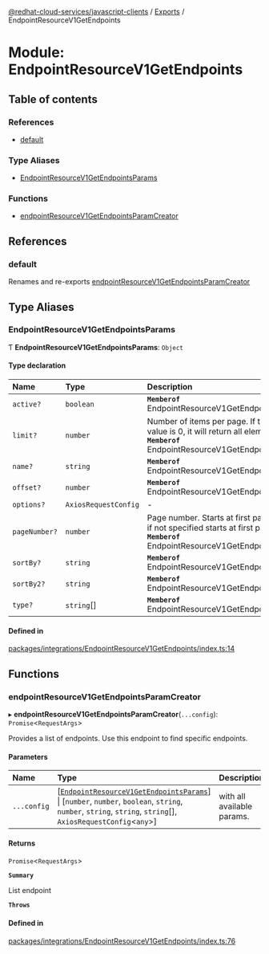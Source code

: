 [@redhat-cloud-services/javascript-clients](../README.md) / [Exports](../modules.md) / EndpointResourceV1GetEndpoints

# Module: EndpointResourceV1GetEndpoints

## Table of contents

### References

- [default](EndpointResourceV1GetEndpoints.md#default)

### Type Aliases

- [EndpointResourceV1GetEndpointsParams](EndpointResourceV1GetEndpoints.md#endpointresourcev1getendpointsparams)

### Functions

- [endpointResourceV1GetEndpointsParamCreator](EndpointResourceV1GetEndpoints.md#endpointresourcev1getendpointsparamcreator)

## References

### default

Renames and re-exports [endpointResourceV1GetEndpointsParamCreator](EndpointResourceV1GetEndpoints.md#endpointresourcev1getendpointsparamcreator)

## Type Aliases

### EndpointResourceV1GetEndpointsParams

Ƭ **EndpointResourceV1GetEndpointsParams**: `Object`

#### Type declaration

| Name | Type | Description |
| :------ | :------ | :------ |
| `active?` | `boolean` | **`Memberof`** EndpointResourceV1GetEndpointsApi |
| `limit?` | `number` | Number of items per page. If the value is 0, it will return all element **`Memberof`** EndpointResourceV1GetEndpointsApi |
| `name?` | `string` | **`Memberof`** EndpointResourceV1GetEndpointsApi |
| `offset?` | `number` | **`Memberof`** EndpointResourceV1GetEndpointsApi |
| `options?` | `AxiosRequestConfig` | - |
| `pageNumber?` | `number` | Page number. Starts at first page (0), if not specified starts at first page. **`Memberof`** EndpointResourceV1GetEndpointsApi |
| `sortBy?` | `string` | **`Memberof`** EndpointResourceV1GetEndpointsApi |
| `sortBy2?` | `string` | **`Memberof`** EndpointResourceV1GetEndpointsApi |
| `type?` | `string`[] | **`Memberof`** EndpointResourceV1GetEndpointsApi |

#### Defined in

[packages/integrations/EndpointResourceV1GetEndpoints/index.ts:14](https://github.com/RedHatInsights/javascript-clients/blob/main/packages/integrations/EndpointResourceV1GetEndpoints/index.ts#L14)

## Functions

### endpointResourceV1GetEndpointsParamCreator

▸ **endpointResourceV1GetEndpointsParamCreator**(`...config`): `Promise`\<`RequestArgs`\>

Provides a list of endpoints. Use this endpoint to find specific endpoints.

#### Parameters

| Name | Type | Description |
| :------ | :------ | :------ |
| `...config` | [[`EndpointResourceV1GetEndpointsParams`](EndpointResourceV1GetEndpoints.md#endpointresourcev1getendpointsparams)] \| [`number`, `number`, `boolean`, `string`, `number`, `string`, `string`, `string`[], `AxiosRequestConfig`\<`any`\>] | with all available params. |

#### Returns

`Promise`\<`RequestArgs`\>

**`Summary`**

List endpoint

**`Throws`**

#### Defined in

[packages/integrations/EndpointResourceV1GetEndpoints/index.ts:76](https://github.com/RedHatInsights/javascript-clients/blob/main/packages/integrations/EndpointResourceV1GetEndpoints/index.ts#L76)
